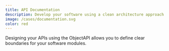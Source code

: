 ```yaml
---
title: API Documentation
description: Develop your software using a clean architecture approach
image: /cases/documentation.svg
color: red
---
```


Designing your APIs using the ObjectAPI allows you to define clear boundaries for your software modules.
